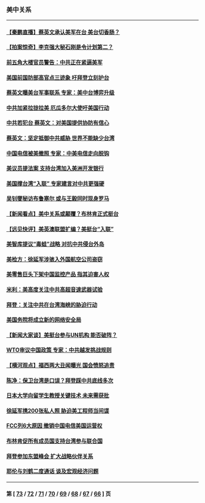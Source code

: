 ### 美中关系
---
#### [【秦鹏直播】蔡英文承认美军在台 美台切香肠？](../../pages/nf1412576/n13337167.md) 
#### [【拍案惊奇】李克强大秘石刚是令计划第二？](../../pages/nf1412576/n13336536.md) 
#### [前五角大楼官员警告：中共正在紧逼美军](../../pages/nf1412576/n13337021.md) 
#### [美国前国防部高官点三迹象 吁拜登立刻护台](../../pages/nf1412576/n13336079.md) 
#### [蔡英文曝美台军事联系 专家：美中台博弈升级](../../pages/nf1412576/n13336334.md) 
#### [中共加紧拉拢拉美 厄瓜多尔大使吁美国行动](../../pages/nf1412576/n13336535.md) 
#### [中共若犯台 蔡英文：对美国提供协防有信心](../../pages/nf1412576/n13336459.md) 
#### [蔡英文：坚定抵御中共威胁 世界不能缺少台湾](../../pages/nf1412576/n13335496.md) 
#### [中国电信被美撤照 专家：中美电信走向脱钩](../../pages/nf1412576/n13335403.md) 
#### [美议员提法案 支持台湾加入美洲开发银行](../../pages/nf1412576/n13334967.md) 
#### [美国撑台湾“入联” 专家建言对中共更强硬](../../pages/nf1412576/n13334563.md) 
#### [吴钊燮秘访布鲁塞尔 或与王毅同时现身罗马](../../pages/nf1412576/n13334407.md) 
#### [【新闻看点】美中关系或颠覆？布林肯正式挺台](../../pages/nf1412576/n13334447.md) 
#### [【远见快评】美英澳联盟扩编？美挺台“入联”](../../pages/nf1412576/n13334309.md) 
#### [美智库提议“毒蛙”战略 对抗中共侵台外岛](../../pages/nf1412576/n13334353.md) 
#### [美检方：徐延军涉骇入外国航空公司盗窃](../../pages/nf1412576/n13334091.md) 
#### [美零售巨头下架中国监控产品 指其迫害人权](../../pages/nf1412576/n13333984.md) 
#### [米利：美高度关注中共高超音速武器试验](../../pages/nf1412576/n13334071.md) 
#### [拜登：关注中共在台湾海峡的胁迫行动](../../pages/nf1412576/n13333847.md) 
#### [美国务院将成立新的网络安全局](../../pages/nf1412576/n13333772.md) 
#### [【新闻大家谈】美挺台参与UN机构 能否破阵？](../../pages/nf1412576/n13333519.md) 
#### [WTO审议中国政策 专家：中共越发挑战规则](../../pages/nf1412576/n13329325.md) 
#### [【横河观点】福西两大丑闻曝光 国会愤怒追责](../../pages/nf1412576/n13331868.md) 
#### [陈净：保卫台湾是口误？拜登踩中共底线多次](../../pages/nf1412576/n13331298.md) 
#### [日本大学向留学生教授关键技术 未来需获批](../../pages/nf1412576/n13331589.md) 
#### [徐延军携200张私人照 胁迫美工程师当间谍](../../pages/nf1412576/n13331491.md) 
#### [FCC列6大原因 撤销中国电信美国运营权](../../pages/nf1412576/n13331452.md) 
#### [布林肯促所有成员国支持台湾参与联合国](../../pages/nf1412576/n13331235.md) 
#### [拜登参加东盟峰会 扩大战略伙伴关系](../../pages/nf1412576/n13331032.md) 
#### [耶伦与刘鹤二度通话 谈及宏观经济问题](../../pages/nf1412576/n13329940.md) 

---
#### 第 [ [73](./73.md) / [72](./72.md) / [71](./71.md) / [70](./70.md) / [69](./69.md) / [68](./68.md) / [67](./67.md) / [66](./66.md) ] 页
